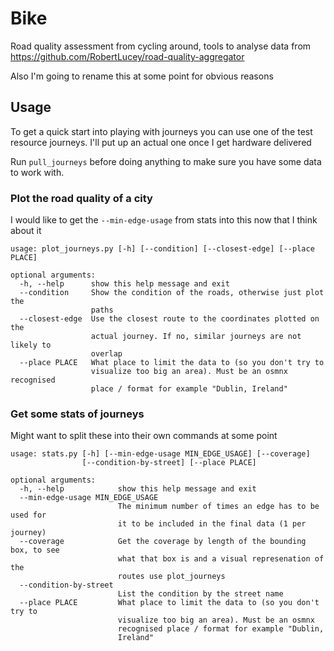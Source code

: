 # Bike

Road quality assessment from cycling around, tools to analyse data from https://github.com/RobertLucey/road-quality-aggregator

Also I'm going to rename this at some point for obvious reasons

## Usage

To get a quick start into playing with journeys you can use one of the test resource journeys. I'll put up an actual one once I get hardware delivered

Run `pull_journeys` before doing anything to make sure you have some data to work with.

### Plot the road quality of a city

I would like to get the `--min-edge-usage` from stats into this now that I think about it

```
usage: plot_journeys.py [-h] [--condition] [--closest-edge] [--place PLACE]

optional arguments:
  -h, --help      show this help message and exit
  --condition     Show the condition of the roads, otherwise just plot the
                  paths
  --closest-edge  Use the closest route to the coordinates plotted on the
                  actual journey. If no, similar journeys are not likely to
                  overlap
  --place PLACE   What place to limit the data to (so you don't try to
                  visualize too big an area). Must be an osmnx recognised
                  place / format for example "Dublin, Ireland"
```

### Get some stats of journeys

Might want to split these into their own commands at some point

```
usage: stats.py [-h] [--min-edge-usage MIN_EDGE_USAGE] [--coverage]
                [--condition-by-street] [--place PLACE]

optional arguments:
  -h, --help            show this help message and exit
  --min-edge-usage MIN_EDGE_USAGE
                        The minimum number of times an edge has to be used for
                        it to be included in the final data (1 per journey)
  --coverage            Get the coverage by length of the bounding box, to see
                        what that box is and a visual represenation of the
                        routes use plot_journeys
  --condition-by-street
                        List the condition by the street name
  --place PLACE         What place to limit the data to (so you don't try to
                        visualize too big an area). Must be an osmnx
                        recognised place / format for example "Dublin,
                        Ireland"
```
